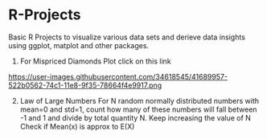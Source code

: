 # R-Projects
Basic R Projects to visualize various data sets and derieve data insights using ggplot, matplot and other packages.

1. For Mispriced Diamonds Plot click on this link

https://user-images.githubusercontent.com/34618545/41689957-522b0562-74c1-11e8-9f35-78664f4e9917.png

2. Law of Large Numbers
For N random normally distributed numbers with mean=0 and std=1, count how many of these numbers will fall between -1 and 1 and divide by total quantity N. Keep increasing the value of N
Check if Mean(x) is approx to E(X)

